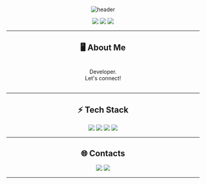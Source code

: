 <p align="center">
  <img src="https://capsule-render.vercel.app/api?type=rect&color=0e2439&height=150&section=header&text=3v3lynn&fontSize=60&fontColor=ffffff&animation=fadeIn" alt="header"/>
</p>

<p align="center">
  <img src="https://img.shields.io/badge/Windows-Aero-Glass?style=for-the-badge&logo=windows&logoColor=white&color=1976d2&labelColor=40a4df">
  <img src="https://img.shields.io/badge/Translucent-UI-blue?style=for-the-badge&logoColor=white&color=40a4df">
  <img src="https://img.shields.io/badge/Cool-Dev-blueviolet?style=for-the-badge">
</p>

---

<h2 align="center">🖥️ About Me</h2>

<div align="center" style="background:rgba(255,255,255,0.2);border-radius:16px;padding:16px;backdrop-filter:blur(8px);">
Developer.<br>
Let's connect!
</div>

---

<h2 align="center">⚡ Tech Stack</h2>
<p align="center">
  <img src="https://img.shields.io/badge/.NET-512bd4?style=for-the-badge&logo=dotnet&logoColor=white"/>
  <img src="https://img.shields.io/badge/JS-323330?style=for-the-badge&logo=javascript&logoColor=yellow"/>
  <img src="https://img.shields.io/badge/Typescript-007acc?style=for-the-badge&logo=typescript&logoColor=white"/>
  <img src="https://img.shields.io/badge/React-20232a?style=for-the-badge&logo=react&logoColor=61dafb"/>
</p>

---

<h2 align="center">🌐 Contacts</h2>
<p align="center">
  <a href="mailto:ladyevelynn2005@gmail.com"><img src="https://img.shields.io/badge/Email-0078d4?style=for-the-badge&logo=gmail&logoColor=white"></a>
  <a href="[https://linkedin.com/in/yourlinkedin](https://www.linkedin.com/in/3v3lynn/)"><img src="https://img.shields.io/badge/LinkedIn-40a4df?style=for-the-badge&logo=linkedin&logoColor=white"></a>
</p>

---
